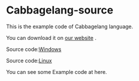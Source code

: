 # Cabbagelang-source
This is the example code of Cabbagelang language.

You can download it on
[our website](http://www.cabbagelang.xyz)
.

Source code:[Windows](http://www.cabbagelang.xyz/Windows.zip)

Source code:[Linux](http://www.cabbagelang.xyz/Linux.zip)

You can see some Example code at here.
